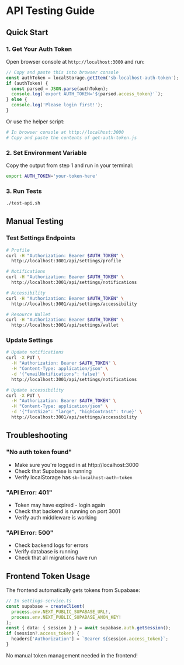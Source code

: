 # API Testing Guide

## Quick Start

### 1. Get Your Auth Token

Open browser console at `http://localhost:3000` and run:

```javascript
// Copy and paste this into browser console
const authToken = localStorage.getItem('sb-localhost-auth-token');
if (authToken) {
  const parsed = JSON.parse(authToken);
  console.log(`export AUTH_TOKEN='${parsed.access_token}'`);
} else {
  console.log('Please login first!');
}
```

Or use the helper script:
```bash
# In browser console at http://localhost:3000
# Copy and paste the contents of get-auth-token.js
```

### 2. Set Environment Variable

Copy the output from step 1 and run in your terminal:

```bash
export AUTH_TOKEN='your-token-here'
```

### 3. Run Tests

```bash
./test-api.sh
```

## Manual Testing

### Test Settings Endpoints

```bash
# Profile
curl -H "Authorization: Bearer $AUTH_TOKEN" \
  http://localhost:3001/api/settings/profile

# Notifications
curl -H "Authorization: Bearer $AUTH_TOKEN" \
  http://localhost:3001/api/settings/notifications

# Accessibility
curl -H "Authorization: Bearer $AUTH_TOKEN" \
  http://localhost:3001/api/settings/accessibility

# Resource Wallet
curl -H "Authorization: Bearer $AUTH_TOKEN" \
  http://localhost:3001/api/settings/wallet
```

### Update Settings

```bash
# Update notifications
curl -X PUT \
  -H "Authorization: Bearer $AUTH_TOKEN" \
  -H "Content-Type: application/json" \
  -d '{"emailNotifications": false}' \
  http://localhost:3001/api/settings/notifications

# Update accessibility
curl -X PUT \
  -H "Authorization: Bearer $AUTH_TOKEN" \
  -H "Content-Type: application/json" \
  -d '{"fontSize": "large", "highContrast": true}' \
  http://localhost:3001/api/settings/accessibility
```

## Troubleshooting

### "No auth token found"
- Make sure you're logged in at http://localhost:3000
- Check that Supabase is running
- Verify localStorage has `sb-localhost-auth-token`

### "API Error: 401"
- Token may have expired - login again
- Check that backend is running on port 3001
- Verify auth middleware is working

### "API Error: 500"
- Check backend logs for errors
- Verify database is running
- Check that all migrations have run

## Frontend Token Usage

The frontend automatically gets tokens from Supabase:

```typescript
// In settings-service.ts
const supabase = createClient(
  process.env.NEXT_PUBLIC_SUPABASE_URL!,
  process.env.NEXT_PUBLIC_SUPABASE_ANON_KEY!
);
const { data: { session } } = await supabase.auth.getSession();
if (session?.access_token) {
  headers['Authorization'] = `Bearer ${session.access_token}`;
}
```

No manual token management needed in the frontend!
